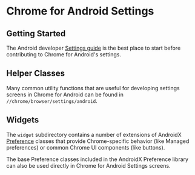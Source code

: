 # Chrome for Android Settings

## Getting Started

The Android developer [Settings
guide](https://developer.android.com/guide/topics/ui/settings) is the best place
to start before contributing to Chrome for Android's settings.

## Helper Classes

Many common utility functions that are useful for developing settings screens in
Chrome for Android can be found in `//chrome/browser/settings/android`.

## Widgets

The `widget` subdirectory contains a number of extensions of AndroidX
[Preference](https://developer.android.com/reference/androidx/preference/Preference)
classes that provide Chrome-specific behavior (like Managed preferences) or
common Chrome UI components (like buttons).

The base Preference classes included in the AndroidX Preference library can also
be used directly in Chrome for Android Settings screens.
